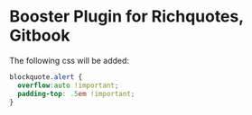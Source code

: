 # Booster Plugin for Richquotes, Gitbook

The following css will be added:

```css
blockquote.alert {
  overflow:auto !important;
  padding-top: .5em !important;
}
```